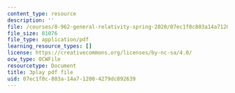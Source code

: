```yaml
---
content_type: resource
description: ''
file: /courses/8-962-general-relativity-spring-2020/07ec1f0c803a14a712004279dc892639_R2vL2wLqGYg.pdf
file_size: 81076
file_type: application/pdf
learning_resource_types: []
license: https://creativecommons.org/licenses/by-nc-sa/4.0/
ocw_type: OCWFile
resourcetype: Document
title: 3play pdf file
uid: 07ec1f0c-803a-14a7-1200-4279dc892639
---
```

